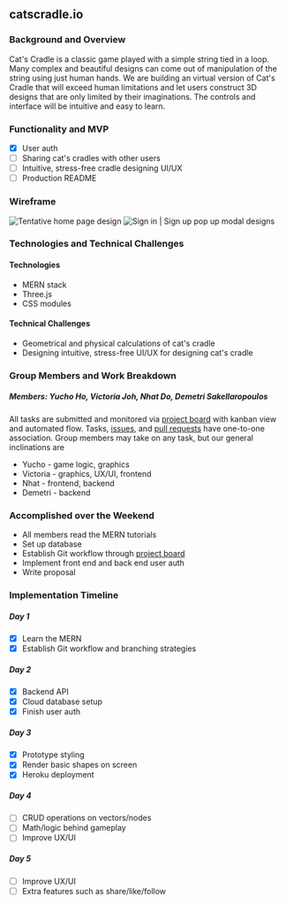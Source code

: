 ## catscradle.io

### Background and Overview
Cat's Cradle is a classic game played with a simple string tied in a loop. Many complex and beautiful designs can come out of manipulation of the string using just human hands. We are building an virtual version of Cat's Cradle that will exceed human limitations and let users construct 3D designs that are only limited by their imaginations. The controls and interface will be intuitive and easy to learn.


### Functionality and MVP
- [x] User auth
- [ ] Sharing cat's cradles with other users
- [ ] Intuitive, stress-free cradle designing UI/UX
- [ ] Production README

### Wireframe
<img alt="Tentative home page design" src="https://user-images.githubusercontent.com/42702747/57587983-719b6e80-74c2-11e9-8d8c-20683cee2b6e.png">

<img alt="Sign in | Sign up pop up modal designs" src="https://user-images.githubusercontent.com/42702747/57667631-244df880-75b9-11e9-8767-5c0e77aa742b.png">

### Technologies and Technical Challenges
#### Technologies
- MERN stack
- Three.js
- CSS modules


#### Technical Challenges
- Geometrical and physical calculations of cat's cradle
- Designing intuitive, stress-free UI/UX for designing cat's cradle


### Group Members and Work Breakdown
##### Members: Yucho Ho, Victoria Joh, Nhat Do, Demetri Sakellaropoulos
All tasks are submitted and monitored via [project board](https://github.com/catscradleio/catscradle.io/projects/1) with kanban view and automated flow. Tasks, [issues](https://github.com/catscradleio/catscradle.io/issues), and [pull requests](https://github.com/catscradleio/catscradle.io/pulls) have one-to-one association. Group members may take on any task, but our general inclinations are
- Yucho - game logic, graphics
- Victoria - graphics, UX/UI, frontend
- Nhat - frontend, backend
- Demetri - backend


### Accomplished over the Weekend
- All members read the MERN tutorials
- Set up database
- Establish Git workflow through [project board](https://github.com/catscradleio/catscradle.io/projects/1)
- Implement front end and back end user auth
- Write proposal


### Implementation Timeline
##### Day 1
- [x] Learn the MERN
- [x] Establish Git workflow and branching strategies

##### Day 2
- [x] Backend API
- [x] Cloud database setup
- [x] Finish user auth

##### Day 3
- [x] Prototype styling
- [x] Render basic shapes on screen
- [x] Heroku deployment

##### Day 4
- [ ] CRUD operations on vectors/nodes
- [ ] Math/logic behind gameplay
- [ ] Improve UX/UI

##### Day 5
- [ ] Improve UX/UI
- [ ] Extra features such as share/like/follow

